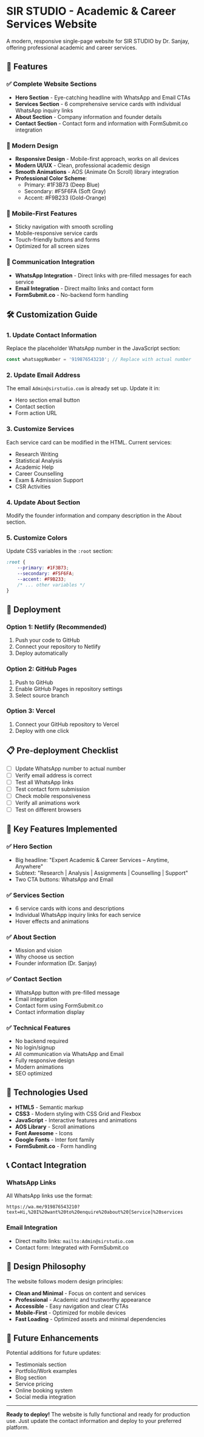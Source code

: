 # SIR STUDIO - Academic & Career Services Website

A modern, responsive single-page website for SIR STUDIO by Dr. Sanjay, offering professional academic and career services.

## 🌟 Features

### ✅ Complete Website Sections
- **Hero Section** - Eye-catching headline with WhatsApp and Email CTAs
- **Services Section** - 6 comprehensive service cards with individual WhatsApp inquiry links
- **About Section** - Company information and founder details
- **Contact Section** - Contact form and information with FormSubmit.co integration

### 🎨 Modern Design
- **Responsive Design** - Mobile-first approach, works on all devices
- **Modern UI/UX** - Clean, professional academic design
- **Smooth Animations** - AOS (Animate On Scroll) library integration
- **Professional Color Scheme**:
  - Primary: #1F3B73 (Deep Blue)
  - Secondary: #F5F6FA (Soft Gray)
  - Accent: #F9B233 (Gold-Orange)

### 📱 Mobile-First Features
- Sticky navigation with smooth scrolling
- Mobile-responsive service cards
- Touch-friendly buttons and forms
- Optimized for all screen sizes

### 🔗 Communication Integration
- **WhatsApp Integration** - Direct links with pre-filled messages for each service
- **Email Integration** - Direct mailto links and contact form
- **FormSubmit.co** - No-backend form handling

## 🛠️ Customization Guide

### 1. Update Contact Information
Replace the placeholder WhatsApp number in the JavaScript section:
```javascript
const whatsappNumber = '919876543210'; // Replace with actual number
```

### 2. Update Email Address
The email `Admin@sirstudio.com` is already set up. Update it in:
- Hero section email button
- Contact section
- Form action URL

### 3. Customize Services
Each service card can be modified in the HTML. Current services:
- Research Writing
- Statistical Analysis
- Academic Help
- Career Counselling
- Exam & Admission Support
- CSR Activities

### 4. Update About Section
Modify the founder information and company description in the About section.

### 5. Customize Colors
Update CSS variables in the `:root` section:
```css
:root {
    --primary: #1F3B73;
    --secondary: #F5F6FA;
    --accent: #F9B233;
    /* ... other variables */
}
```

## 🚀 Deployment

### Option 1: Netlify (Recommended)
1. Push your code to GitHub
2. Connect your repository to Netlify
3. Deploy automatically

### Option 2: GitHub Pages
1. Push to GitHub
2. Enable GitHub Pages in repository settings
3. Select source branch

### Option 3: Vercel
1. Connect your GitHub repository to Vercel
2. Deploy with one click

## 📋 Pre-deployment Checklist

- [ ] Update WhatsApp number to actual number
- [ ] Verify email address is correct
- [ ] Test all WhatsApp links
- [ ] Test contact form submission
- [ ] Check mobile responsiveness
- [ ] Verify all animations work
- [ ] Test on different browsers

## 🎯 Key Features Implemented

### ✅ Hero Section
- Big headline: "Expert Academic & Career Services – Anytime, Anywhere"
- Subtext: "Research | Analysis | Assignments | Counselling | Support"
- Two CTA buttons: WhatsApp and Email

### ✅ Services Section
- 6 service cards with icons and descriptions
- Individual WhatsApp inquiry links for each service
- Hover effects and animations

### ✅ About Section
- Mission and vision
- Why choose us section
- Founder information (Dr. Sanjay)

### ✅ Contact Section
- WhatsApp button with pre-filled message
- Email integration
- Contact form using FormSubmit.co
- Contact information display

### ✅ Technical Features
- No backend required
- No login/signup
- All communication via WhatsApp and Email
- Fully responsive design
- Modern animations
- SEO optimized

## 🔧 Technologies Used

- **HTML5** - Semantic markup
- **CSS3** - Modern styling with CSS Grid and Flexbox
- **JavaScript** - Interactive features and animations
- **AOS Library** - Scroll animations
- **Font Awesome** - Icons
- **Google Fonts** - Inter font family
- **FormSubmit.co** - Form handling

## 📞 Contact Integration

### WhatsApp Links
All WhatsApp links use the format:
```
https://wa.me/919876543210?text=Hi,%20I%20want%20to%20enquire%20about%20[Service]%20services
```

### Email Integration
- Direct mailto links: `mailto:Admin@sirstudio.com`
- Contact form: Integrated with FormSubmit.co

## 🎨 Design Philosophy

The website follows modern design principles:
- **Clean and Minimal** - Focus on content and services
- **Professional** - Academic and trustworthy appearance
- **Accessible** - Easy navigation and clear CTAs
- **Mobile-First** - Optimized for mobile devices
- **Fast Loading** - Optimized assets and minimal dependencies

## 🔄 Future Enhancements

Potential additions for future updates:
- Testimonials section
- Portfolio/Work examples
- Blog section
- Service pricing
- Online booking system
- Social media integration

---

**Ready to deploy!** The website is fully functional and ready for production use. Just update the contact information and deploy to your preferred platform.